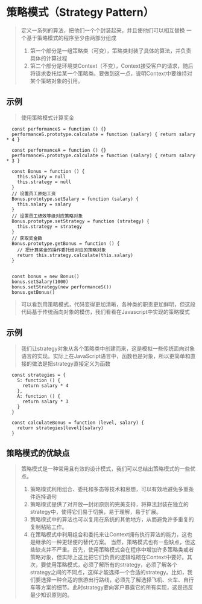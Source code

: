 # 策略模式（Strategy Pattern）
  > 定义一系列的算法，把他们一个个封装起来，并且使他们可以相互替换
  > 一个基于策略模式的程序至少由两部分组成
  > 1. 第一个部分是一组策略类（可变），策略类封装了具体的算法，并负责具体的计算过程
  > 2. 第二个部分是环境类Context（不变），Context接受客户的请求，随后将请求委托给某一个策略类。要做到这一点，说明Context中要维持对某个策略对象的引用。
## 示例
  > 使用策略模式计算奖金
  ```
    const performanceS = function () {}
    performanceS.prototype.calculate = function (salary) { return salary * 4 }

    const performanceA = function () {}
    performanceS.prototype.calculate = function (salary) { return salary * 3 }

    const Bonus = function () {
      this.salary = null
      this.strategy = null
    }
    // 设置员工原始工资
    Bonus.prototype.setSalary = function (salary) {
      this.salary = salary
    }
    // 设置员工绩效等级对应策略对象
    Bonus.prototype.setStrategy = function (strategy) {
      this.strategy = strategy
    }
    // 获取奖金数
    Bonus.prototype.getBonus = function () {
      // 把计算奖金的操作委托给对应的策略对象
      return this.strategy.calculate(this.salary)
    }


    const bonus = new Bonus()
    bonus.setSalary(1000)
    bonus.setStrategy(new performanceS())
    bonus.getBonus()
  ```
  > 可以看到用策略模式，代码变得更加清晰，各种类的职责更加鲜明，但这段代码基于传统面向对象的模仿，我们看看在Javascript中实现的策略模式
## 示例
 > 我们让strategy对象从各个策略类中创建而来，这是模拟一些传统面向对象语言的实现。实际上在JavaScript语言中，函数也是对象，所以更简单和直接的做法是把strategy直接定义为函数
  ```
    const strategies = {
      S: function () {
        return salary * 4 
      },
      A: function () {
        return salary * 3 
      }
    }

    const calculateBonus = function (level, salary) {
      return strategies[level](salary)
    }
  ```
## 策略模式的优缺点
 > 策略模式是一种常用且有效的设计模式，我们可以总结出策略模式的一些优点。
 > 1. 策略模式利用组合、委托和多态等技术和思想，可以有效地避免多重条件选择语句
 > 2. 策略模式提供了对开放—封闭原则的完美支持，将算法封装在独立的strategy中，使得它们易于切换，易于理解，易于扩展。
 > 3. 策略模式中的算法也可以复用在系统的其他地方，从而避免许多重复的复制粘贴工作。
 > 4. 在策略模式中利用组合和委托来让Context拥有执行算法的能力，这也是继承的一种更轻便的替代方案。
 > 当然，策略模式也有一些缺点，但这些缺点并不严重。首先，使用策略模式会在程序中增加许多策略类或者策略对象，但实际上这比把它们负责的逻辑堆砌在Context中要好。其次，要使用策略模式，必须了解所有的strategy，必须了解各个strategy之间的不同点，这样才能选择一个合适的strategy。比如，我们要选择一种合适的旅游出行路线，必须先了解选择飞机、火车、自行车等方案的细节。此时strategy要向客户暴露它的所有实现，这是违反最少知识原则的。
